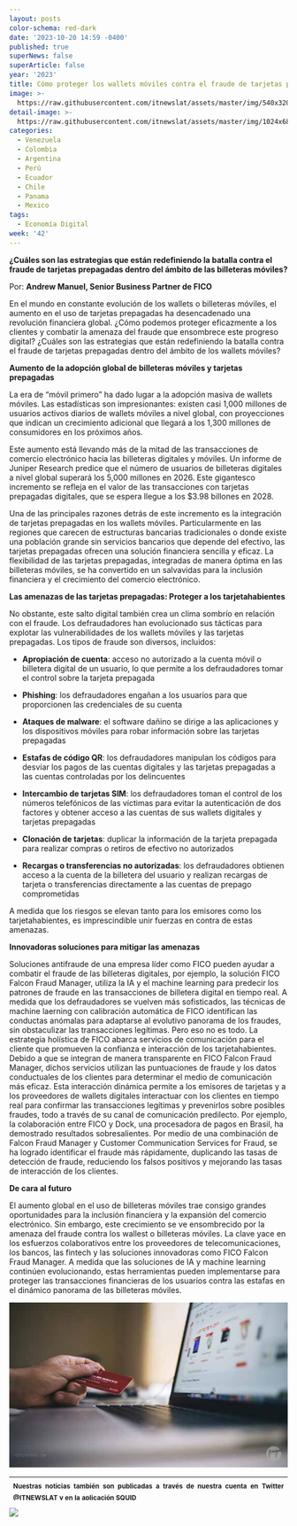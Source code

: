 ```yaml
---
layout: posts
color-schema: red-dark
date: '2023-10-20 14:59 -0400'
published: true
superNews: false
superArticle: false
year: '2023'
title: Cómo proteger los wallets móviles contra el fraude de tarjetas prepagadas
image: >-
  https://raw.githubusercontent.com/itnewslat/assets/master/img/540x320/Tarjetas-virtuales-p.jpg
detail-image: >-
  https://raw.githubusercontent.com/itnewslat/assets/master/img/1024x680/Tarjetas-virtuales-g.jpg
categories:
  - Venezuela
  - Colombia
  - Argentina
  - Perú
  - Ecuador
  - Chile
  - Panama
  - Mexico
tags:
  - Economía Digital
week: '42'
---
```

**¿Cuáles son las estrategias que están redefiniendo la batalla contra el fraude de tarjetas prepagadas dentro del ámbito de las billeteras móviles?**

Por: **Andrew Manuel, Senior Business Partner de FICO**

En el mundo en constante evolución de los wallets o billeteras móviles, el aumento en el uso de tarjetas prepagadas ha desencadenado una revolución financiera global. ¿Cómo podemos proteger eficazmente a los clientes y combatir la amenaza del fraude que ensombrece este progreso digital? ¿Cuáles son las estrategias que están redefiniendo la batalla contra el fraude de tarjetas prepagadas dentro del ámbito de los wallets móviles?

**Aumento de la adopción global de billeteras móviles y tarjetas prepagadas**

La era de “móvil primero” ha dado lugar a la adopción masiva de wallets móviles. Las estadísticas son impresionantes: existen casi 1,000 millones de usuarios activos diarios de wallets móviles a nivel global, con proyecciones que indican un crecimiento adicional que llegará a los 1,300 millones de consumidores en los próximos años.

Este aumento está llevando más de la mitad de las transacciones de comercio electrónico hacia las billeteras digitales y móviles. Un informe de Juniper Research predice que el número de usuarios de billeteras digitales a nivel global superará los 5,000 millones en 2026. Este gigantesco incremento se refleja en el valor de las transacciones con tarjetas prepagadas digitales, que se espera llegue a los $3.98 billones en 2028.

Una de las principales razones detrás de este incremento es la integración de tarjetas prepagadas en los wallets móviles. Particularmente en las regiones que carecen de estructuras bancarias tradicionales o donde existe una población grande sin servicios bancarios que depende del efectivo, las tarjetas prepagadas ofrecen una solución financiera sencilla y eficaz. La flexibilidad de las tarjetas prepagadas, integradas de manera óptima en las billeteras móviles, se ha convertido en un salvavidas para la inclusión financiera y el crecimiento del comercio electrónico.

**Las amenazas de las tarjetas prepagadas: Proteger a los tarjetahabientes**

No obstante, este salto digital también crea un clima sombrío en relación con el fraude. Los defraudadores han evolucionado sus tácticas para explotar las vulnerabilidades de los wallets móviles y las tarjetas prepagadas. Los tipos de fraude son diversos, incluidos:

- **Apropiación de cuenta**: acceso no autorizado a la cuenta móvil o billetera digital de un usuario, lo que permite a los defraudadores tomar el control sobre la tarjeta prepagada

- **Phishing**: los defraudadores engañan a los usuarios para que proporcionen las credenciales de su cuenta

- **Ataques de malware**: el software dañino se dirige a las aplicaciones y los dispositivos móviles para robar información sobre las tarjetas prepagadas

- **Estafas de código QR**: los defraudadores manipulan los códigos para desviar los pagos de las cuentas digitales y las tarjetas prepagadas a las cuentas controladas por los delincuentes

- **Intercambio de tarjetas SIM**: los defraudadores toman el control de los números telefónicos de las víctimas para evitar la autenticación de dos factores y obtener acceso a las cuentas de sus wallets digitales y tarjetas prepagadas

- **Clonación de tarjetas**: duplicar la información de la tarjeta prepagada para realizar compras o retiros de efectivo no autorizados

- **Recargas o transferencias no autorizadas**: los defraudadores obtienen acceso a la cuenta de la billetera del usuario y realizan recargas de tarjeta o transferencias directamente a las cuentas de prepago comprometidas

A medida que los riesgos se elevan tanto para los emisores como los tarjetahabientes, es imprescindible unir fuerzas en contra de estas amenazas.

**Innovadoras soluciones para mitigar las amenazas**

Soluciones antifraude de una empresa líder como FICO pueden ayudar a combatir el fraude de las billeteras digitales, por ejemplo, la solución FICO Falcon Fraud Manager, utiliza la IA y el machine learning para predecir los patrones de fraude en las transacciones de billetera digital en tiempo real. A medida que los defraudadores se vuelven más sofisticados, las técnicas de machine laerning con calibración automática de FICO identifican las conductas anómalas para adaptarse al evolutivo panorama de los fraudes, sin obstaculizar las transacciones legítimas. Pero eso no es todo. La estrategia holística de FICO abarca servicios de comunicación para el cliente que promueven la confianza e interacción de los tarjetahabientes. Debido a que se integran de manera transparente en FICO Falcon Fraud Manager, dichos servicios utilizan las puntuaciones de fraude y los datos conductuales de los clientes para determinar el medio de comunicación más eficaz. Esta interacción dinámica permite a los emisores de tarjetas y a los proveedores de wallets digitales interactuar con los clientes en tiempo real para confirmar las transacciones legítimas y prevenirlos sobre posibles fraudes, todo a través de su canal de comunicación predilecto. Por ejemplo, la colaboración entre FICO y Dock, una procesadora de pagos en Brasil, ha demostrado resultados sobresalientes. Por medio de una combinación de Falcon Fraud Manager y Customer Communication Services for Fraud, se ha logrado identificar el fraude más rápidamente, duplicando las tasas de detección de fraude, reduciendo los falsos positivos y mejorando las tasas de interacción de los clientes.

**De cara al futuro**

El aumento global en el uso de billeteras móviles trae consigo grandes oportunidades para la inclusión financiera y la expansión del comercio electrónico. Sin embargo, este crecimiento se ve ensombrecido por la amenaza del fraude contra los wallest o billeteras móviles. La clave yace en los esfuerzos colaborativos entre los proveedores de telecomunicaciones, los bancos, las fintech y las soluciones innovadoras como FICO Falcon Fraud Manager. A medida que las soluciones de IA y machine learning continúen evolucionando, estas herramientas pueden implementarse para proteger las transacciones financieras de los usuarios contra las estafas en el dinámico panorama de las billeteras móviles.

![](https://raw.githubusercontent.com/itnewslat/assets/master/img/540x320/Tarjetas-virtuales-p.jpg)

<table style="height: 42px;" width="569">
<tbody>
<tr>
<td style="text-align: justify;"><sub><strong>Nuestras noticias también son publicadas a través de nuestra cuenta en Twitter <a href="https://twitter.com/itnewslat?lang=es">@ITNEWSLAT</a> y en la aplicación <a href="https://squidapp.co/en/">SQUID</a></strong></sub></td>
</tr>
</tbody>
</table>

<img src="https://tracker.metricool.com/c3po.jpg?hash=56f88a41e39ab42c063cc51676587a04"/>
